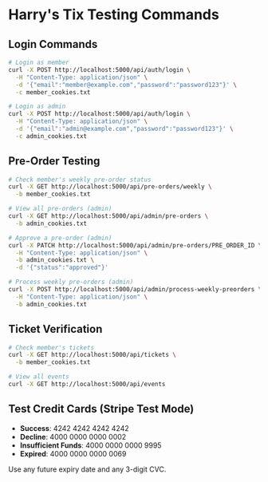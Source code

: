 # Harry's Tix Testing Commands

## Login Commands
```bash
# Login as member
curl -X POST http://localhost:5000/api/auth/login \
  -H "Content-Type: application/json" \
  -d '{"email":"member@example.com","password":"password123"}' \
  -c member_cookies.txt

# Login as admin  
curl -X POST http://localhost:5000/api/auth/login \
  -H "Content-Type: application/json" \
  -d '{"email":"admin@example.com","password":"password123"}' \
  -c admin_cookies.txt
```

## Pre-Order Testing
```bash
# Check member's weekly pre-order status
curl -X GET http://localhost:5000/api/pre-orders/weekly \
  -b member_cookies.txt

# View all pre-orders (admin)
curl -X GET http://localhost:5000/api/admin/pre-orders \
  -b admin_cookies.txt

# Approve a pre-order (admin)
curl -X PATCH http://localhost:5000/api/admin/pre-orders/PRE_ORDER_ID \
  -H "Content-Type: application/json" \
  -b admin_cookies.txt \
  -d '{"status":"approved"}'

# Process weekly pre-orders (admin)
curl -X POST http://localhost:5000/api/admin/process-weekly-preorders \
  -H "Content-Type: application/json" \
  -b admin_cookies.txt
```

## Ticket Verification
```bash
# Check member's tickets
curl -X GET http://localhost:5000/api/tickets \
  -b member_cookies.txt

# View all events
curl -X GET http://localhost:5000/api/events
```

## Test Credit Cards (Stripe Test Mode)
- **Success**: 4242 4242 4242 4242
- **Decline**: 4000 0000 0000 0002
- **Insufficient Funds**: 4000 0000 0000 9995
- **Expired**: 4000 0000 0000 0069

Use any future expiry date and any 3-digit CVC.